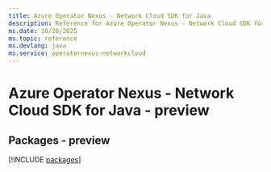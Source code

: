 ```yaml
---
title: Azure Operator Nexus - Network Cloud SDK for Java
description: Reference for Azure Operator Nexus - Network Cloud SDK for Java
ms.date: 10/28/2025
ms.topic: reference
ms.devlang: java
ms.service: operatornexus-networkcloud
---
```

# Azure Operator Nexus - Network Cloud SDK for Java - preview
## Packages - preview
[!INCLUDE [packages](operator-nexus---network-cloud-index.md)]